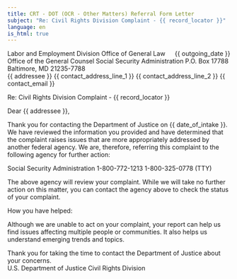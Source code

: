 ```yaml
---
title: CRT - DOT (OCR - Other Matters) Referral Form Letter
subject: "Re: Civil Rights Division Complaint - {{ record_locator }}"
language: en
is_html: true
---
```

<span style="float: right">{{ outgoing_date }}</span>
Labor and Employment Division
Office of General Law
Office of the General Counsel
Social Security Administration
P.O. Box 17788  
Baltimore, MD  21235-7788
<br/>
{{ addressee }}
{{ contact_address_line_1 }}
{{ contact_address_line_2 }}
{{ contact_email }}

Re: Civil Rights Division Complaint - {{ record_locator }}

Dear {{ addressee }},

Thank you for contacting the Department of Justice on {{ date_of_intake }}.  We have reviewed the information you provided and have determined that the complaint raises issues that are more appropriately addressed by another federal agency.  We are, therefore, referring this complaint to the following agency for further action:

Social Security Administration 
1-800-772-1213
1-800-325-0778 (TTY)

The above agency will review your complaint.  While we will take no further action on this matter, you can contact the agency above to check the status of your complaint.

How you have helped:

Although we are unable to act on your complaint, your report can help us find issues affecting multiple people or communities.  It also helps us understand emerging trends and topics.

Thank you for taking the time to contact the Department of Justice about your concerns.
<br/>
U.S. Department of Justice
Civil Rights Division